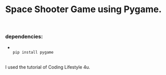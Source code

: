 <h1>Space Shooter Game using Pygame.</h1>
<br>
<h3>dependencies:</h3>
<ul>
<li>
<code>
pip install pygame
</code>
</li>
</ul>
<br>
I used the tutorial of Coding Lifestyle 4u.

